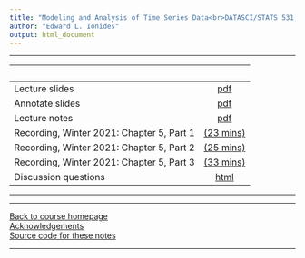 ```yaml
---
title: "Modeling and Analysis of Time Series Data<br>DATASCI/STATS 531, Winter 2024<br>Chapter 5: Parameter estimation and model identification for ARMA models"
author: "Edward L. Ionides"
output: html_document
---
```


----------------------

| &nbsp;          | &nbsp;                                                                            |
|:----------------|:---------------------------------------------------------------------------------:|
| Lecture slides  | [pdf](slides.pdf) |
| Annotate slides  | [pdf](slides-annotated.pdf) |
| Lecture notes   | [pdf](notes.pdf) |
| Recording, Winter 2021: Chapter 5, Part 1  | [(23 mins)](https://youtu.be/sH99lmHiHd4) |
| Recording, Winter 2021: Chapter 5, Part 2  | [(25 mins)](https://youtu.be/PUN-LY9bygo) |
| Recording, Winter 2021: Chapter 5, Part 3  | [(33 mins)](https://youtu.be/jtu96XUX3Vg) |
| Discussion questions | [html](discussion.html)
----------------------


----------------------

[Back to course homepage](../index.html)  
[Acknowledgements](../acknowledge.html)  
[Source code for these notes](http://github.com/ionides/531w22/tree/master/05/)


----------------------
